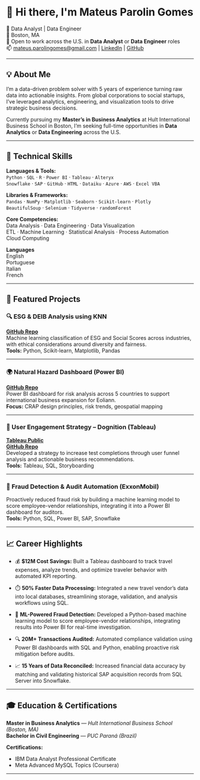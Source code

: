 # 👋 Hi there, I'm Mateus Parolin Gomes

🚀 Data Analyst | Data Engineer  
📍 Boston, MA  
🎯 Open to work across the U.S. in **Data Analyst** or **Data Engineer** roles  
📫 mateus.parolingomes@gmail.com | [LinkedIn](https://www.linkedin.com/in/mateusparolingomes/) | [GitHub](https://github.com/mateusparolingomes)  

---

## 💡 About Me

I’m a data-driven problem solver with 5 years of experience turning raw data into actionable insights. From global corporations to social startups, I’ve leveraged analytics, engineering, and visualization tools to drive strategic business decisions.

Currently pursuing my **Master’s in Business Analytics** at Hult International Business School in Boston, I’m seeking full-time opportunities in **Data Analytics** or **Data Engineering** across the U.S.

---

## 🧠 Technical Skills

**Languages & Tools:**  
`Python` · `SQL` · `R` · `Power BI` · `Tableau` · `Alteryx`  
`Snowflake` · `SAP` · `GitHub` · `HTML` · `Dataiku` · `Azure` · `AWS` · `Excel VBA`

**Libraries & Frameworks:**  
`Pandas` · `NumPy` · `Matplotlib` · `Seaborn` · `Scikit-learn` · `Plotly`  
`BeautifulSoup` · `Selenium` · `Tidyverse` · `randomForest`  

**Core Competencies:**  
Data Analysis · Data Engineering · Data Visualization  
ETL · Machine Learning · Statistical Analysis · Process Automation  
Cloud Computing

**Languages**  
English  
Portuguese  
Italian  
French  

---

## 🚀 Featured Projects

### 🔍 ESG & DEIB Analysis using KNN
**[GitHub Repo](https://github.com/mateusparolingomes/esg-deib-knn)**  
Machine learning classification of ESG and Social Scores across industries, with ethical considerations around diversity and fairness.  
**Tools:** Python, Scikit-learn, Matplotlib, Pandas

---

### 🌍 Natural Hazard Dashboard (Power BI)
**[GitHub Repo](https://github.com/mateusparolingomes/natural-hazards-dashboard)**  
Power BI dashboard for risk analysis across 5 countries to support international business expansion for Eoliann.  
**Focus:** CRAP design principles, risk trends, geospatial mapping

---

### 🧪 User Engagement Strategy – Dognition (Tableau)
**[Tableau Public](https://public.tableau.com/app/profile/mateusparolingomes)**  
**[GitHub Repo](https://github.com/mateusparolingomes/dognition-final)**  
Developed a strategy to increase test completions through user funnel analysis and actionable business recommendations.  
**Tools:** Tableau, SQL, Storyboarding

---

### 🧠 Fraud Detection & Audit Automation (ExxonMobil)
Proactively reduced fraud risk by building a machine learning model to score employee-vendor relationships, integrating it into a Power BI dashboard for auditors.  
**Tools:** Python, SQL, Power BI, SAP, Snowflake

---

## 📈 Career Highlights

- 💰 **$12M Cost Savings:** Built a Tableau dashboard to track travel expenses, analyze trends, and optimize traveler behavior with automated KPI reporting.

- ⏱️ **50% Faster Data Processing:** Integrated a new travel vendor’s data into local databases, streamlining storage, validation, and analysis workflows using SQL.

- 🧠 **ML-Powered Fraud Detection:** Developed a Python-based machine learning model to score employee-vendor relationships, integrating results into Power BI for real-time investigation.

- 🔍 **20M+ Transactions Audited:** Automated compliance validation using Power BI dashboards with SQL and Python, enabling proactive risk mitigation before audits.

- 📈 **15 Years of Data Reconciled:** Increased financial data accuracy by matching and validating historical SAP acquisition records from SQL Server into Snowflake.

---

## 🎓 Education & Certifications

**Master in Business Analytics** — *Hult International Business School (Boston, MA)*  
**Bachelor in Civil Engineering** — *PUC Paraná (Brazil)*

**Certifications:**  
- IBM Data Analyst Professional Certificate  
- Meta Advanced MySQL Topics (Coursera)
---
